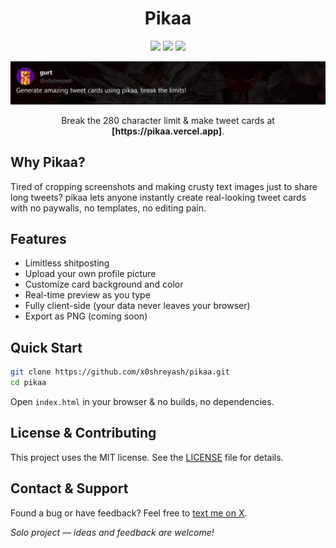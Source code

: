 <h1 align="center">Pikaa</h1>

<p align="center">
<img src="https://img.shields.io/badge/HTML-000000.svg?style=for-the-badge&logo=html5&logoColor=white">
<img src="https://img.shields.io/badge/CSS-000000.svg?style=for-the-badge&logo=css3&logoColor=white">
<img src="https://img.shields.io/badge/JavaScript-000000.svg?style=for-the-badge&logo=javascript&logoColor=white">
</p>

![GithubBanner](assets/demo.png)

<p align="center">
Break the 280 character limit & make tweet cards at <strong>[https://pikaa.vercel.app]</strong>.
</p>

## Why Pikaa?

Tired of cropping screenshots and making crusty text images just to share long tweets? pikaa lets anyone instantly create real-looking tweet cards with no paywalls, no templates, no editing pain.

## Features

- Limitless shitposting
- Upload your own profile picture
- Customize card background and color
- Real-time preview as you type
- Fully client-side (your data never leaves your browser)
- Export as PNG (coming soon)

## Quick Start

```bash
git clone https://github.com/x0shreyash/pikaa.git
cd pikaa
```
Open `index.html` in your browser & no builds, no dependencies.

## License & Contributing

This project uses the MIT license. See the [LICENSE](LICENSE) file for details.

## Contact & Support

Found a bug or have feedback? Feel free to [text me on X](https://x.com/x0shreyash).

*Solo project — ideas and feedback are welcome!*

